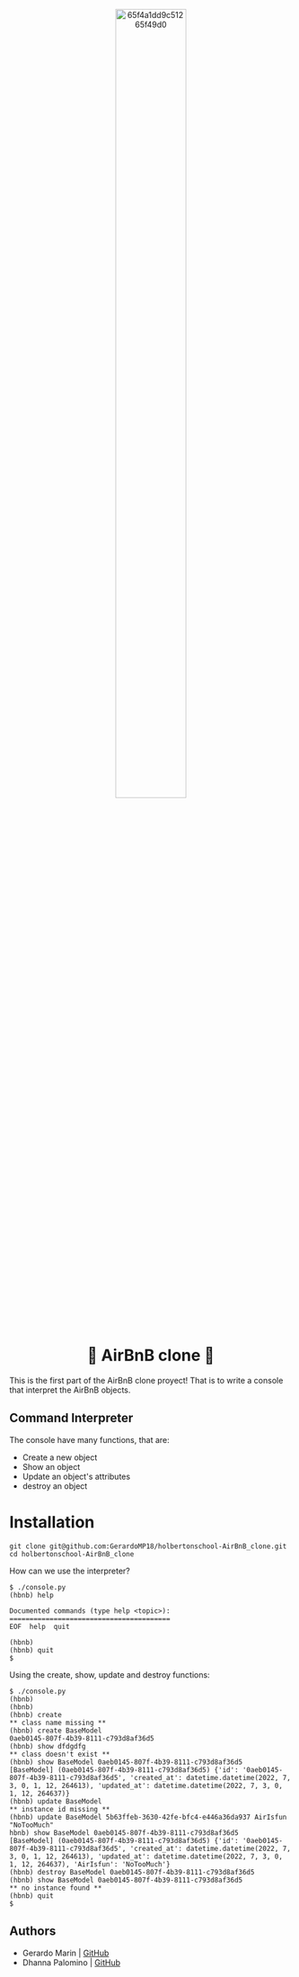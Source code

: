 <p align="center">
  <a href="https://ibb.co/K5t3PpC"><img src="https://i.ibb.co/yNzb9cL/65f4a1dd9c51265f49d0.png" alt="65f4a1dd9c51265f49d0" border="0" height="60%" width="50%"></a>
</p>
<h1 align= "center">🔶 AirBnB clone 🔶</h1>

This is the first part of the AirBnB clone proyect!
That is to write a console that interpret the AirBnB objects.

## Command Interpreter

The console have many functions, that are:
- Create a new object
- Show an object
- Update an object's attributes
- destroy an object

# Installation
```
git clone git@github.com:GerardoMP18/holbertonschool-AirBnB_clone.git
cd holbertonschool-AirBnB_clone
```
How can we use the interpreter?
```
$ ./console.py
(hbnb) help

Documented commands (type help <topic>):
========================================
EOF  help  quit

(hbnb) 
(hbnb) quit
$
```
Using the create, show, update and destroy functions:
```
$ ./console.py
(hbnb)
(hbnb)
(hbnb) create
** class name missing **
(hbnb) create BaseModel
0aeb0145-807f-4b39-8111-c793d8af36d5
(hbnb) show dfdgdfg
** class doesn't exist **
(hbnb) show BaseModel 0aeb0145-807f-4b39-8111-c793d8af36d5
[BaseModel] (0aeb0145-807f-4b39-8111-c793d8af36d5) {'id': '0aeb0145-807f-4b39-8111-c793d8af36d5', 'created_at': datetime.datetime(2022, 7, 3, 0, 1, 12, 264613), 'updated_at': datetime.datetime(2022, 7, 3, 0, 1, 12, 264637)}
(hbnb) update BaseModel
** instance id missing **
(hbnb) update BaseModel 5b63ffeb-3630-42fe-bfc4-e446a36da937 AirIsfun "NoTooMuch"
hbnb) show BaseModel 0aeb0145-807f-4b39-8111-c793d8af36d5
[BaseModel] (0aeb0145-807f-4b39-8111-c793d8af36d5) {'id': '0aeb0145-807f-4b39-8111-c793d8af36d5', 'created_at': datetime.datetime(2022, 7, 3, 0, 1, 12, 264613), 'updated_at': datetime.datetime(2022, 7, 3, 0, 1, 12, 264637), 'AirIsfun': 'NoTooMuch'}
(hbnb) destroy BaseModel 0aeb0145-807f-4b39-8111-c793d8af36d5
(hbnb) show BaseModel 0aeb0145-807f-4b39-8111-c793d8af36d5
** no instance found **
(hbnb) quit
$
```
## Authors

- Gerardo Marin | [GitHub](https://github.com/GerardoMP18)  
- Dhanna Palomino | [GitHub](https://github.com/FoleKhali)
